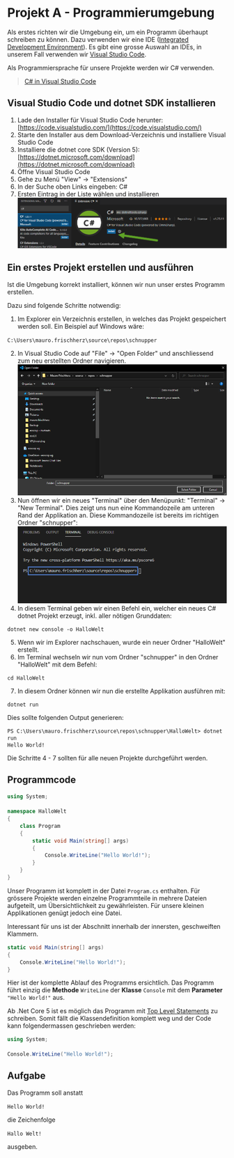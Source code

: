 # Projekt A - Programmierumgebung

Als erstes richten wir die Umgebung ein, um ein Programm überhaupt schreiben zu können.
Dazu verwenden wir eine IDE ([Integrated Development Environment](https://de.wikipedia.org/wiki/Integrierte_Entwicklungsumgebung)). Es gibt eine grosse Auswahl an IDEs, in unserem Fall verwenden wir [Visual Studio Code](https://code.visualstudio.com/).

Als Programmiersprache für unsere Projekte werden wir C# verwenden.
>[C# in Visual Studio Code](https://code.visualstudio.com/docs/languages/csharp)

## Visual Studio Code und dotnet SDK installieren

1. Lade den Installer für Visual Studio Code herunter: [https://code.visualstudio.com/](https://code.visualstudio.com/)
2. Starte den Installer aus dem Download-Verzeichnis und installiere Visual Studio Code
3. Installiere die dotnet core SDK (Version 5): [https://dotnet.microsoft.com/download](https://dotnet.microsoft.com/download)
3. Öffne Visual Studio Code
4. Gehe zu Menü "View" -> "Extensions"
5. In der Suche oben Links eingeben: C#
6. Ersten Eintrag in der Liste wählen und installieren ![csharp](img/vscode_csharp_ext.png)

## Ein erstes Projekt erstellen und ausführen

Ist die Umgebung korrekt installiert, können wir nun unser erstes Programm erstellen.

Dazu sind folgende Schritte notwendig:

1. Im Explorer ein Verzeichnis erstellen, in welches das Projekt gespeichert werden soll. Ein Beispiel auf Windows wäre: 

`C:\Users\mauro.frischherz\source\repos\schnupper`

2. In Visual Studio Code auf "File" -> "Open Folder" und anschliessend zum neu erstellten Ordner navigieren. ![proj-root](img/vscode_project_root.png)
3. Nun öffnen wir ein neues "Terminal" über den Menüpunkt: "Terminal" -> "New Terminal". Dies zeigt uns nun eine Kommandozeile am unteren Rand der Applikation an. Diese Kommandozeile ist bereits im richtigen Ordner "schnupper": ![terminal](img/vscode_terminal.png)
4. In diesem Terminal geben wir einen Befehl ein, welcher ein neues C# dotnet Projekt erzeugt, inkl. aller nötigen Grunddaten: 
```
dotnet new console -o HalloWelt
```
5. Wenn wir im Explorer nachschauen, wurde ein neuer Ordner "HalloWelt" erstellt.
6. Im Terminal wechseln wir nun vom Ordner "schnupper" in den Ordner "HalloWelt" mit dem Befehl:
```
cd HalloWelt
```
7. In diesem Ordner können wir nun die erstellte Applikation ausführen mit:
```
dotnet run
```
Dies sollte folgenden Output generieren:
```
PS C:\Users\mauro.frischherz\source\repos\schnupper\HalloWelt> dotnet run
Hello World!
```

Die Schritte 4 - 7 sollten für alle neuen Projekte durchgeführt werden.

## Programmcode

```csharp
using System;

namespace HalloWelt
{
    class Program
    {
        static void Main(string[] args)
        {
            Console.WriteLine("Hello World!");
        }
    }
}
```

Unser Programm ist komplett in der Datei `Program.cs` enthalten. Für grössere Projekte werden einzelne Programmteile in mehrere Dateien aufgeteilt, um Übersichtlichkeit zu gewährleisten. Für unsere kleinen Applikationen genügt jedoch eine Datei.

Interessant für uns ist der Abschnitt innerhalb der innersten, geschweiften Klammern.

```csharp
static void Main(string[] args) 
{
    Console.WriteLine("Hello World!");
}
```

Hier ist der komplette Ablauf des Programms ersichtlich. Das Programm führt einzig die **Methode** `WriteLine` der **Klasse** `Console` mit dem **Parameter** `"Hello World!"` aus.

Ab .Net Core 5 ist es möglich das Programm mit [Top Level Statements](https://docs.microsoft.com/en-us/dotnet/csharp/whats-new/tutorials/top-level-statements) zu schreiben. Somit fällt die Klassendefinition komplett weg und der Code kann folgendermassen geschrieben werden:
```csharp
using System;

Console.WriteLine("Hello World!");
```

## Aufgabe

Das Programm soll anstatt 

`Hello World!`

die Zeichenfolge
 
`Hallo Welt!`
 
ausgeben.